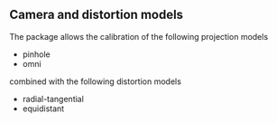 ## Camera and distortion models
The package allows the calibration of the following projection models

* pinhole
* omni

combined with the following distortion models

* radial-tangential
* equidistant

